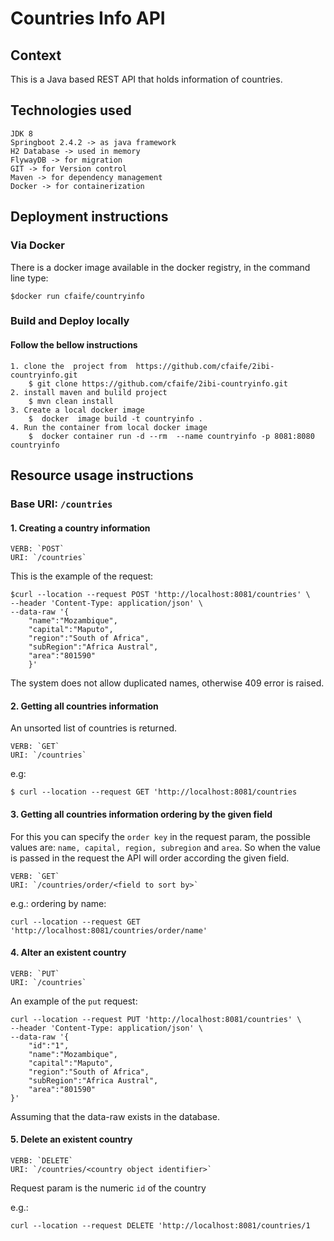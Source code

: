 # Countries Info API

## Context
 This is a Java based REST API that holds information of countries.
 
## Technologies used
    JDK 8
    Springboot 2.4.2 -> as java framework
    H2 Database -> used in memory
    FlywayDB -> for migration
    GIT -> for Version control
    Maven -> for dependency management
    Docker -> for containerization 

## Deployment instructions 
###  Via Docker
There is a docker image available in the docker registry, in  the command line
type:
   
    $docker run cfaife/countryinfo

###  Build and Deploy locally

#### Follow the bellow instructions

    1. clone the  project from  https://github.com/cfaife/2ibi-countryinfo.git
        $ git clone https://github.com/cfaife/2ibi-countryinfo.git
    2. install maven and bulild project
        $ mvn clean install
    3. Create a local docker image
        $  docker  image build -t countryinfo .
    4. Run the container from local docker image
        $  docker container run -d --rm  --name countryinfo -p 8081:8080 countryinfo
        

##  Resource usage instructions

###    Base URI:  `/countries`
#### 1. Creating a country information    

    VERB: `POST`
    URI: `/countries`

This is the example of the request:

    $curl --location --request POST 'http://localhost:8081/countries' \
    --header 'Content-Type: application/json' \
    --data-raw '{
        "name":"Mozambique",
        "capital":"Maputo",
        "region":"South of Africa",
        "subRegion":"Africa Austral",
        "area":"801590" 
        }'
The system does not allow duplicated names, otherwise 409 error is raised.

#### 2. Getting all countries information

An unsorted list of countries is returned.     

    VERB: `GET` 
    URI: `/countries`

e.g:
    
    $ curl --location --request GET 'http://localhost:8081/countries

#### 3. Getting all countries information ordering by the given field
For this you can specify the `order key` in the request param,
 the possible values are:
`name, capital, region, subregion` and `area`. So when the value is passed
in the request the API will order according the given field.

    VERB: `GET`
    URI: `/countries/order/<field to sort by>`

e.g.: ordering by name:

    curl --location --request GET 'http://localhost:8081/countries/order/name'

#### 4. Alter an existent country

    VERB: `PUT`
    URI: `/countries`

An example of the `put` request:

    curl --location --request PUT 'http://localhost:8081/countries' \
    --header 'Content-Type: application/json' \
    --data-raw '{
        "id":"1",
        "name":"Mozambique",
        "capital":"Maputo",
        "region":"South of Africa",
        "subRegion":"Africa Austral",
        "area":"801590"
    }'

Assuming that the data-raw exists in the database.

#### 5. Delete an existent country

    VERB: `DELETE`
    URI: `/countries/<country object identifier>`

Request param is the numeric `id` of the country 

e.g.: 

    curl --location --request DELETE 'http://localhost:8081/countries/1
